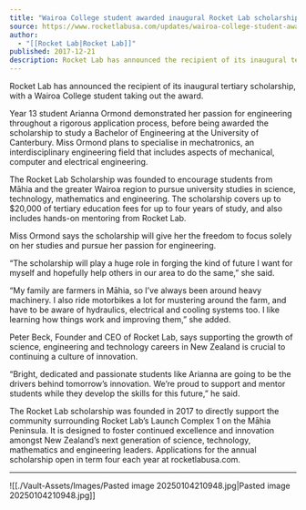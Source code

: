 ```yaml
---
title: "Wairoa College student awarded inaugural Rocket Lab scholarship "
source: https://www.rocketlabusa.com/updates/wairoa-college-student-awarded-inaugural-rocket-lab-scholarship/
author:
  - "[[Rocket Lab|Rocket Lab]]"
published: 2017-12-21
description: Rocket Lab has announced the recipient of its inaugural tertiary scholarship, with a Wairoa College student taking out the award.
---
```

Rocket Lab has announced the recipient of its inaugural tertiary scholarship, with a Wairoa College student taking out the award.

Year 13 student Arianna Ormond demonstrated her passion for engineering throughout a rigorous application process, before being awarded the scholarship to study a Bachelor of Engineering at the University of Canterbury. Miss Ormond plans to specialise in mechatronics, an interdisciplinary engineering field that includes aspects of mechanical, computer and electrical engineering.

The Rocket Lab Scholarship was founded to encourage students from Māhia and the greater Wairoa region to pursue university studies in science, technology, mathematics and engineering. The scholarship covers up to $20,000 of tertiary education fees for up to four years of study, and also includes hands-on mentoring from Rocket Lab.

Miss Ormond says the scholarship will give her the freedom to focus solely on her studies and pursue her passion for engineering.

“The scholarship will play a huge role in forging the kind of future I want for myself and hopefully help others in our area to do the same,” she said.

“My family are farmers in Māhia, so I’ve always been around heavy machinery. I also ride motorbikes a lot for mustering around the farm, and have to be aware of hydraulics, electrical and cooling systems too. I like learning how things work and improving them,” she added.

Peter Beck, Founder and CEO of Rocket Lab, says supporting the growth of science, engineering and technology careers in New Zealand is crucial to continuing a culture of innovation.

“Bright, dedicated and passionate students like Arianna are going to be the drivers behind tomorrow’s innovation. We’re proud to support and mentor students while they develop the skills for this future,” he said.

The Rocket Lab scholarship was founded in 2017 to directly support the community surrounding Rocket Lab’s Launch Complex 1 on the Māhia Peninsula. It is designed to foster continued excellence and innovation amongst New Zealand’s next generation of science, technology, mathematics and engineering leaders. Applications for the annual scholarship open in term four each year at rocketlabusa.com.

---

![[./Vault-Assets/Images/Pasted image 20250104210948.jpg|Pasted image 20250104210948.jpg]]